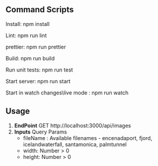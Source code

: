 ## Command Scripts

Install: npm install

Lint: npm run lint

prettier: npm run prettier

Build: npm run build

Run unit tests: npm run test

Start server: npm run start

Start in watch changes\live mode : npm run watch

## Usage

1. **EndPoint**
   GET http://localhost:3000/api/images
2. **Inputs**
   Query Params
   - fileName : Available filenames - encenadaport, fjord, icelandwaterfall, santamonica, palmtunnel
   - width: Number > 0
   - height: Number > 0
